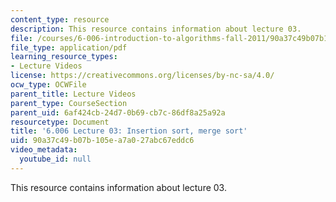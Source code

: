 ```yaml
---
content_type: resource
description: This resource contains information about lecture 03.
file: /courses/6-006-introduction-to-algorithms-fall-2011/90a37c49b07b105ea7a027abc67eddc6_MIT6_006F11_lec03.pdf
file_type: application/pdf
learning_resource_types:
- Lecture Videos
license: https://creativecommons.org/licenses/by-nc-sa/4.0/
ocw_type: OCWFile
parent_title: Lecture Videos
parent_type: CourseSection
parent_uid: 6af424cb-24d7-0b69-cb7c-86df8a25a92a
resourcetype: Document
title: '6.006 Lecture 03: Insertion sort, merge sort'
uid: 90a37c49-b07b-105e-a7a0-27abc67eddc6
video_metadata:
  youtube_id: null
---
```

This resource contains information about lecture 03.